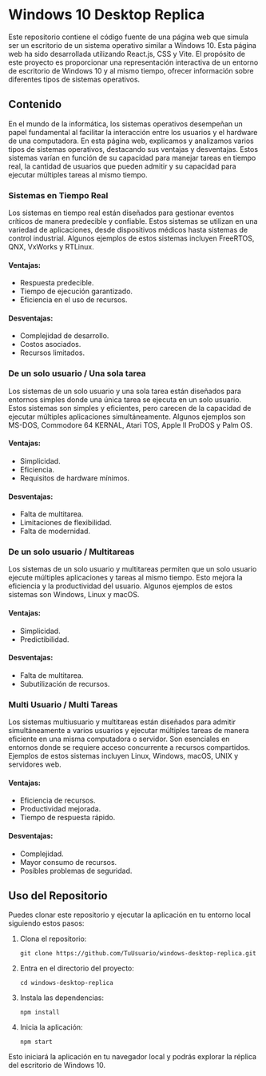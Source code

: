# Windows 10 Desktop Replica

Este repositorio contiene el código fuente de una página web que simula ser un escritorio de un sistema operativo similar a Windows 10. Esta página web ha sido desarrollada utilizando React.js, CSS y Vite. El propósito de este proyecto es proporcionar una representación interactiva de un entorno de escritorio de Windows 10 y al mismo tiempo, ofrecer información sobre diferentes tipos de sistemas operativos.

## Contenido

En el mundo de la informática, los sistemas operativos desempeñan un papel fundamental al facilitar la interacción entre los usuarios y el hardware de una computadora. En esta página web, explicamos y analizamos varios tipos de sistemas operativos, destacando sus ventajas y desventajas. Estos sistemas varían en función de su capacidad para manejar tareas en tiempo real, la cantidad de usuarios que pueden admitir y su capacidad para ejecutar múltiples tareas al mismo tiempo.

### Sistemas en Tiempo Real

Los sistemas en tiempo real están diseñados para gestionar eventos críticos de manera predecible y confiable. Estos sistemas se utilizan en una variedad de aplicaciones, desde dispositivos médicos hasta sistemas de control industrial. Algunos ejemplos de estos sistemas incluyen FreeRTOS, QNX, VxWorks y RTLinux.

#### Ventajas:
- Respuesta predecible.
- Tiempo de ejecución garantizado.
- Eficiencia en el uso de recursos.

#### Desventajas:
- Complejidad de desarrollo.
- Costos asociados.
- Recursos limitados.

### De un solo usuario / Una sola tarea

Los sistemas de un solo usuario y una sola tarea están diseñados para entornos simples donde una única tarea se ejecuta en un solo usuario. Estos sistemas son simples y eficientes, pero carecen de la capacidad de ejecutar múltiples aplicaciones simultáneamente. Algunos ejemplos son MS-DOS, Commodore 64 KERNAL, Atari TOS, Apple II ProDOS y Palm OS.

#### Ventajas:
- Simplicidad.
- Eficiencia.
- Requisitos de hardware mínimos.

#### Desventajas:
- Falta de multitarea.
- Limitaciones de flexibilidad.
- Falta de modernidad.

### De un solo usuario / Multitareas

Los sistemas de un solo usuario y multitareas permiten que un solo usuario ejecute múltiples aplicaciones y tareas al mismo tiempo. Esto mejora la eficiencia y la productividad del usuario. Algunos ejemplos de estos sistemas son Windows, Linux y macOS.

#### Ventajas:
- Simplicidad.
- Predictibilidad.

#### Desventajas:
- Falta de multitarea.
- Subutilización de recursos.

### Multi Usuario / Multi Tareas

Los sistemas multiusuario y multitareas están diseñados para admitir simultáneamente a varios usuarios y ejecutar múltiples tareas de manera eficiente en una misma computadora o servidor. Son esenciales en entornos donde se requiere acceso concurrente a recursos compartidos. Ejemplos de estos sistemas incluyen Linux, Windows, macOS, UNIX y servidores web.

#### Ventajas:
- Eficiencia de recursos.
- Productividad mejorada.
- Tiempo de respuesta rápido.

#### Desventajas:
- Complejidad.
- Mayor consumo de recursos.
- Posibles problemas de seguridad.

## Uso del Repositorio

Puedes clonar este repositorio y ejecutar la aplicación en tu entorno local siguiendo estos pasos:

1. Clona el repositorio:

   ```shell
   git clone https://github.com/TuUsuario/windows-desktop-replica.git
   ```

2. Entra en el directorio del proyecto:

   ```shell
   cd windows-desktop-replica
   ```

3. Instala las dependencias:

   ```shell
   npm install
   ```

4. Inicia la aplicación:

   ```shell
   npm start
   ```

Esto iniciará la aplicación en tu navegador local y podrás explorar la réplica del escritorio de Windows 10.



